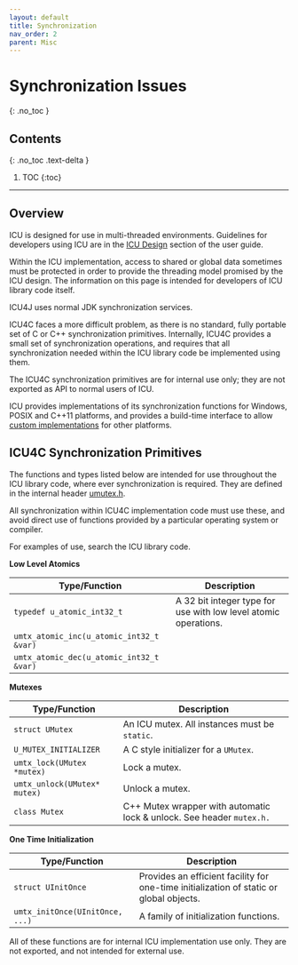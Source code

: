 ```yaml
---
layout: default
title: Synchronization
nav_order: 2
parent: Misc
---
```

<!--
© 2020 and later: Unicode, Inc. and others.
License & terms of use: http://www.unicode.org/copyright.html
-->

# Synchronization Issues
{: .no_toc }

## Contents
{: .no_toc .text-delta }

1. TOC
{:toc}

---

## Overview

ICU is designed for use in multi-threaded environments. Guidelines for
developers using ICU are in the [ICU Design](../../design.md) section of the
user guide.

Within the ICU implementation, access to shared or global data sometimes must be
protected in order to provide the threading model promised by the ICU design.
The information on this page is intended for developers of ICU library code
itself.

ICU4J uses normal JDK synchronization services.

ICU4C faces a more difficult problem, as there is no standard, fully portable
set of C or C++ synchronization primitives. Internally, ICU4C provides a small
set of synchronization operations, and requires that all synchronization needed
within the ICU library code be implemented using them.

The ICU4C synchronization primitives are for internal use only; they are not
exported as API to normal users of ICU.

ICU provides implementations of its synchronization functions for Windows, POSIX
and C++11 platforms, and provides a build-time interface to allow [custom
implementations](custom.md) for other platforms.

## ICU4C Synchronization Primitives

The functions and types listed below are intended for use throughout the ICU
library code, where ever synchronization is required. They are defined in the
internal header
[umutex.h](../../../../icu4c/source/common/umutex.h).

All synchronization within ICU4C implementation code must use these, and avoid
direct use of functions provided by a particular operating system or compiler.

For examples of use, search the ICU library code.

**Low Level Atomics**

| Type/Function                            | Description                                                     |
|------------------------------------------|-----------------------------------------------------------------|
| `typedef u_atomic_int32_t`               | A 32 bit integer type for use with low level atomic operations. |
| `umtx_atomic_inc(u_atomic_int32_t &var)` |                                                                 |
| `umtx_atomic_dec(u_atomic_int32_t &var)` |                                                                 |

**Mutexes**

| Type/Function                | Description                                                           |
|------------------------------|-----------------------------------------------------------------------|
| `struct UMutex`              | An ICU mutex. All instances must be `static`.                         |
| `U_MUTEX_INITIALIZER`        | A C style initializer for a `UMutex`.                                 |
| `umtx_lock(UMutex *mutex)`   | Lock a mutex.                                                         |
| `umtx_unlock(UMutex* mutex)` | Unlock a mutex.                                                       |
| `class Mutex`                | C++ Mutex wrapper with automatic lock & unlock. See header `mutex.h.` |

**One Time Initialization**

| Type/Function                   | Description                                                                             |
|---------------------------------|-----------------------------------------------------------------------------------------|
| `struct UInitOnce`              | Provides an efficient facility for one-time initialization of static or global objects. |
| `umtx_initOnce(UInitOnce, ...)` | A family of initialization functions.                                                   |

All of these functions are for internal ICU implementation use only. They are
not exported, and not intended for external use.

